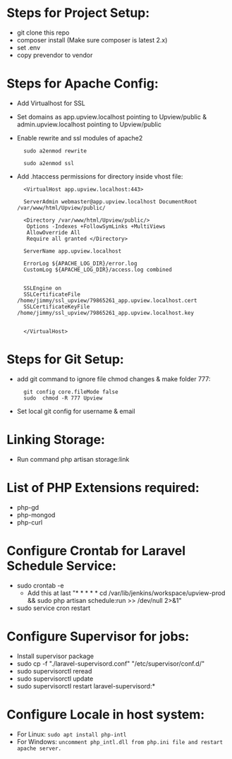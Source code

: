 
# Steps for Project Setup:

- git clone this repo
- composer install (Make sure composer is latest 2.x)
- set .env
- copy prevendor to vendor


# Steps for Apache Config:

- Add Virtualhost for SSL
- Set domains as app.upview.localhost pointing to Upview/public  & admin.upview.localhost pointing to Upview/public
- Enable rewrite and ssl modules of apache2

 

		sudo a2enmod rewrite

		sudo a2enmod ssl

- Add .htaccess permissions for directory inside vhost file:

		<VirtualHost app.upview.localhost:443>

		ServerAdmin webmaster@app.upview.localhost DocumentRoot /var/www/html/Upview/public/

		<Directory /var/www/html/Upview/public/>
         Options -Indexes +FollowSymLinks +MultiViews
         AllowOverride All
         Require all granted </Directory>

		ServerName app.upview.localhost

		ErrorLog ${APACHE_LOG_DIR}/error.log
		CustomLog ${APACHE_LOG_DIR}/access.log combined


		SSLEngine on
		SSLCertificateFile /home/jimmy/ssl_upview/79865261_app.upview.localhost.cert
		SSLCertificateKeyFile /home/jimmy/ssl_upview/79865261_app.upview.localhost.key


		</VirtualHost>



# Steps for Git Setup:

- add git command to ignore file chmod changes & make folder 777: 

	    git config core.fileMode false
    	sudo  chmod -R 777 Upview 

- Set local git config for username & email

# Linking Storage:

- Run command php artisan storage:link


# List of PHP Extensions required:

- php-gd
- php-mongod
- php-curl


# Configure Crontab for Laravel Schedule Service:

- sudo crontab -e
	- Add this at last "* * * * * cd /var/lib/jenkins/workspace/upview-prod && sudo php artisan schedule:run >> /dev/null 2>&1"
- sudo service cron restart


# Configure Supervisor for jobs:

- Install supervisor package
- sudo cp -f "./laravel-supervisord.conf" "/etc/supervisor/conf.d/"
- sudo supervisorctl reread
- sudo supervisorctl update
- sudo supervisorctl restart laravel-supervisord:*

# Configure Locale in host system:

- For Linux: 	``` sudo apt install php-intl ``` 
- For Windows: ``` uncomment php_intl.dll from php.ini file and restart apache server. ``` 
